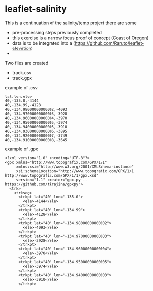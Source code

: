 # leaflet-salinity


This is a continuation of the salinity/temp project there are some
- pre-processing steps previously completed
- this exercise is a narrow focus proof of concept (Coast of Oregon)
- data is to be integrated into a  (https://github.com/Raruto/leaflet-elevation)
- 

Two files are created 
- track<some number>.csv
- track<some number>.gpx

example of .csv
```angular2html
lat,lon,elev
40,-135.0,-4144
40,-134.99,-4128
40,-134.98000000000002,-4093
40,-134.97000000000003,-3928
40,-134.96000000000004,-3970
40,-134.95000000000005,-3974
40,-134.94000000000005,-3910
40,-134.93000000000006,-3895
40,-134.92000000000007,-3749
40,-134.91000000000008,-3645

```

example of .gpx
```angular2html
<?xml version="1.0" encoding="UTF-8"?>
<gpx xmlns="http://www.topografix.com/GPX/1/1" 
     xmlns:xsi="http://www.w3.org/2001/XMLSchema-instance" 
     xsi:schemaLocation="http://www.topografix.com/GPX/1/1 http://www.topografix.com/GPX/1/1/gpx.xsd" 
     version="1.1" creator="gpx.py -- https://github.com/tkrajina/gpxpy">
  <trk>
    <trkseg>
      <trkpt lat="40" lon="-135.0">
        <ele>-4144</ele>
      </trkpt>
      <trkpt lat="40" lon="-134.99">
        <ele>-4128</ele>
      </trkpt>
      <trkpt lat="40" lon="-134.98000000000002">
        <ele>-4093</ele>
      </trkpt>
      <trkpt lat="40" lon="-134.97000000000003">
        <ele>-3928</ele>
      </trkpt>
      <trkpt lat="40" lon="-134.96000000000004">
        <ele>-3970</ele>
      </trkpt>
      <trkpt lat="40" lon="-134.95000000000005">
        <ele>-3974</ele>
      </trkpt>
      <trkpt lat="40" lon="-134.94000000000003">
        <ele>-3910</ele>
      </trkpt>
```